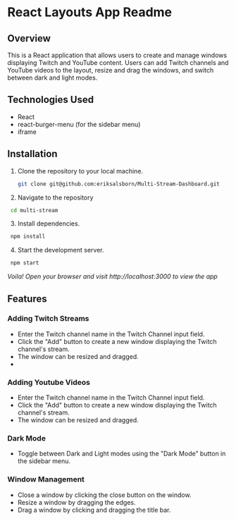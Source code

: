 # React Layouts App Readme

## Overview
This is a React application that allows users to create and manage windows displaying Twitch and YouTube content. Users can add Twitch channels and YouTube videos to the layout, resize and drag the windows, and switch between dark and light modes.

## Technologies Used
- React
- react-burger-menu (for the sidebar menu)
- iframe

## Installation
1. Clone the repository to your local machine.
   ```bash
   git clone git@github.com:eriksalsborn/Multi-Stream-Dashboard.git

2. Navigate to the repository
  ```bash
   cd multi-stream
  ```
3. Install dependencies.
  ```bash
   npm install
  ```
4. Start the development server.
  ```bash
   npm start
  ```
*Voila! Open your browser and visit http://localhost:3000 to view the app*

## Features

### Adding Twitch Streams
- Enter the Twitch channel name in the Twitch Channel input field.
- Click the "Add" button to create a new window displaying the Twitch channel's stream.
- The window can be resized and dragged.
- 
### Adding Youtube Videos
- Enter the Twitch channel name in the Twitch Channel input field.
- Click the "Add" button to create a new window displaying the Twitch channel's stream.
- The window can be resized and dragged.

### Dark Mode
- Toggle between Dark and Light modes using the "Dark Mode" button in the sidebar menu.

### Window Management
- Close a window by clicking the close button on the window.
- Resize a window by dragging the edges.
- Drag a window by clicking and dragging the title bar.

